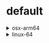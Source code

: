 # default

<details>
<summary>osx-arm64</summary>

|Dependency|Before|After|Change|Explicit|Package|
|-|-|-|-|-|-|
|[polars](https://prefix.dev/channels/conda-forge/packages/polars)|1.15.0|1.16.0|Minor Upgrade|true|conda|
|[my-package](https://prefix.dev/channels/conda-forge/packages/my-package)|py313hc743ca1_0|py313hc743ca1_1|Only build string|true|conda|

</details>

<details>
<summary>linux-64</summary>

|Dependency|Before|After|Change|Explicit|Package|
|-|-|-|-|-|-|
|pkg|0.23.0|0.23.0|Other|true|conda|

</details>

[^1]: **Bold** means explicit dependency.
[^2]: Dependency got downgraded.
